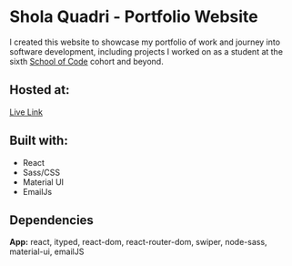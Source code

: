 # Shola Quadri - Portfolio Website

I created this website to showcase my portfolio of work and journey into software development, including projects I worked on as a student at the sixth [School of Code](https://www.schoolofcode.co.uk/) cohort and beyond.

## Hosted at:

[Live Link](https://nutriglow.netlify.app/)

## Built with:

- React
- Sass/CSS
- Material UI
- EmailJs



## Dependencies

**App:** react, ityped, react-dom, react-router-dom, swiper, node-sass, material-ui, emailJS  

